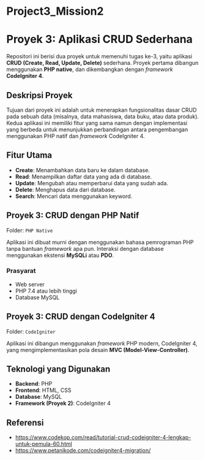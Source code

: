 # Project3_Mission2
# Proyek 3: Aplikasi CRUD Sederhana

Repositori ini berisi dua proyek untuk memenuhi tugas ke-3, yaitu aplikasi **CRUD (Create, Read, Update, Delete)** sederhana. Proyek pertama dibangun menggunakan **PHP native**, dan dikembangkan dengan *framework* **CodeIgniter 4**.

## Deskripsi Proyek

Tujuan dari proyek ini adalah untuk menerapkan fungsionalitas dasar CRUD pada sebuah data (misalnya, data mahasiswa, data buku, atau data produk). Kedua aplikasi ini memiliki fitur yang sama namun dengan implementasi yang berbeda untuk menunjukkan perbandingan antara pengembangan menggunakan PHP natif dan *framework* CodeIgniter 4.

## Fitur Utama

  * **Create**: Menambahkan data baru ke dalam database.
  * **Read**: Menampilkan daftar data yang ada di database.
  * **Update**: Mengubah atau memperbarui data yang sudah ada.
  * **Delete**: Menghapus data dari database.
  * **Search**: Mencari data menggunakan keyword.

## Proyek 3: CRUD dengan PHP Natif

Folder: `PHP Native`

Aplikasi ini dibuat murni dengan menggunakan bahasa pemrograman PHP tanpa bantuan *framework* apa pun. Interaksi dengan database menggunakan ekstensi **MySQLi** atau **PDO**.

### Prasyarat

  * Web server
  * PHP 7.4 atau lebih tinggi
  * Database MySQL
    
## Proyek 3: CRUD dengan CodeIgniter 4

Folder: `CodeIgniter`

Aplikasi ini dibangun menggunakan *framework* PHP modern, CodeIgniter 4, yang mengimplementasikan pola desain **MVC (Model-View-Controller)**.

## Teknologi yang Digunakan

  * **Backend**: PHP
  * **Frontend**: HTML, CSS 
  * **Database**: MySQL 
  * **Framework (Proyek 2)**: CodeIgniter 4

## Referensi
  * https://www.codekop.com/read/tutorial-crud-codeigniter-4-lengkap-untuk-pemula-60.html
  * https://www.petanikode.com/codeigniter4-migration/
